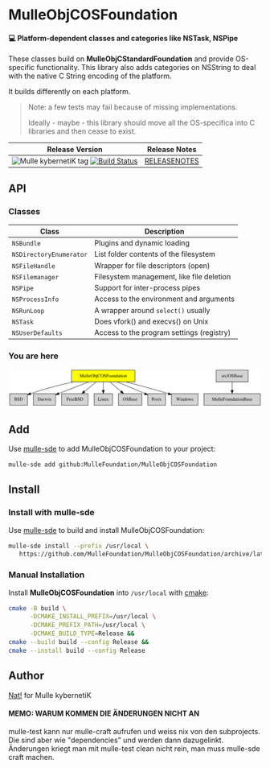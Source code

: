 # MulleObjCOSFoundation

#### 💻 Platform-dependent classes and categories like NSTask, NSPipe

These classes build on **MulleObjCStandardFoundation** and provide OS-specific
functionality. This library also adds categories on NSString to deal with
the native C String encoding of the platform.

It builds differently on each platform.

> Note: a few tests may fail because of missing implementations.
>
> Ideally - maybe - this library should move all the OS-specifica into C
> libraries and then cease to exist.


| Release Version                                       | Release Notes
|-------------------------------------------------------|--------------
| ![Mulle kybernetiK tag](https://img.shields.io/github/tag//MulleObjCOSFoundation.svg?branch=release) [![Build Status](https://github.com//MulleObjCOSFoundation/workflows/CI/badge.svg?branch=release)](//github.com//MulleObjCOSFoundation/actions)| [RELEASENOTES](RELEASENOTES.md) |


## API

### Classes

| Class                   | Description
|-------------------------|----------------------------------------
| `NSBundle`              | Plugins and dynamic loading
| `NSDirectoryEnumerator` | List folder contents of the filesystem
| `NSFileHandle`          | Wrapper for file descriptors (open)
| `NSFilemanager`         | Filesystem management, like file deletion
| `NSPipe`                | Support for inter-process pipes
| `NSProcessInfo`         | Access to the environment and arguments
| `NSRunLoop`             | A wrapper around `select()` usually
| `NSTask`                | Does vfork() and execvs() on Unix
| `NSUserDefaults`        | Access to the program settings (registry)






### You are here

![Overview](overview.dot.svg)

## Add

Use [mulle-sde](//github.com/mulle-sde) to add MulleObjCOSFoundation to your project:

``` sh
mulle-sde add github:MulleFoundation/MulleObjCOSFoundation
```

## Install

### Install with mulle-sde

Use [mulle-sde](//github.com/mulle-sde) to build and install MulleObjCOSFoundation:

``` sh
mulle-sde install --prefix /usr/local \
   https://github.com/MulleFoundation/MulleObjCOSFoundation/archive/latest.tar.gz
```

### Manual Installation


Install **MulleObjCOSFoundation** into `/usr/local` with [cmake](https://cmake.org):

``` sh
cmake -B build \
      -DCMAKE_INSTALL_PREFIX=/usr/local \
      -DCMAKE_PREFIX_PATH=/usr/local \
      -DCMAKE_BUILD_TYPE=Release &&
cmake --build build --config Release &&
cmake --install build --config Release
```

## Author

[Nat!](https://mulle-kybernetik.com/weblog) for Mulle kybernetiK


#### MEMO: WARUM KOMMEN DIE ÄNDERUNGEN NICHT AN

mulle-test kann nur mulle-craft aufrufen und weiss nix von den subprojects.
Die sind aber wie "dependencies" und werden dann dazugelinkt. Änderungen kriegt
man mit mulle-test clean nicht rein, man muss mulle-sde craft machen.

